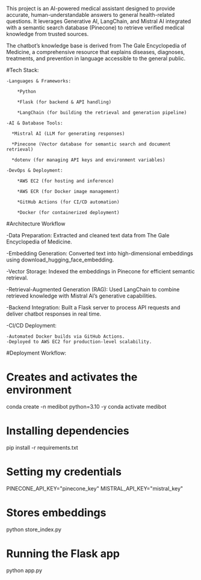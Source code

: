 #
This project is an AI-powered medical assistant designed to provide accurate, human-understandable answers to general health-related questions. It leverages Generative AI, LangChain, and Mistral AI integrated with a semantic search database (Pinecone) to retrieve verified medical knowledge from trusted sources.

The chatbot’s knowledge base is derived from The Gale Encyclopedia of Medicine, a comprehensive resource that explains diseases, diagnoses, treatments, and prevention in language accessible to the general public.
	
	
#Tech Stack:

	-Languages & Frameworks:
	
		*Python
		
		*Flask (for backend & API handling)
		
		*LangChain (for building the retrieval and generation pipeline)
		
	-AI & Database Tools:
	
	  *Mistral AI (LLM for generating responses)
	  
	  *Pinecone (Vector database for semantic search and document retrieval)
	  
      *dotenv (for managing API keys and environment variables)
	  
	-DevOps & Deployment:
	
		*AWS EC2 (for hosting and inference)
		
		*AWS ECR (for Docker image management)
		
		*GitHub Actions (for CI/CD automation)
		
		*Docker (for containerized deployment)
#Architecture Workflow

-Data Preparation: Extracted and cleaned text data from The Gale Encyclopedia of Medicine.

-Embedding Generation: Converted text into high-dimensional embeddings using download_hugging_face_embedding.

-Vector Storage: Indexed the embeddings in Pinecone for efficient semantic retrieval.

-Retrieval-Augmented Generation (RAG): Used LangChain to combine retrieved knowledge with Mistral AI’s generative capabilities.

-Backend Integration: Built a Flask server to process API requests and deliver chatbot responses in real time.

-CI/CD Deployment:

	-Automated Docker builds via GitHub Actions.
	-Deployed to AWS EC2 for production-level scalability.

#Deployment Workflow:
# Creates and activates the environment
conda create -n medibot python=3.10 -y
conda activate medibot

# Installing dependencies
pip install -r requirements.txt

# Setting my credentials
PINECONE_API_KEY="pinecone_key"
MISTRAL_API_KEY="mistral_key"

# Stores embeddings
python store_index.py

# Running the Flask app
python app.py

